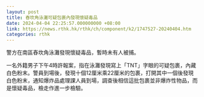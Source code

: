 ```yaml
---
layout: post
title: 舂坎角泳灘可疑包裹內發現懷疑毒品
date: 2024-04-04 22:25:57.000000000 +08:00
link: https://news.rthk.hk/rthk/ch/component/k2/1747527-20240404.htm
categories: rthk
---
```


警方在南區舂坎角泳灘發現懷疑毒品，暫時未有人被捕。

一名外籍男子下午4時許報案，指在泳灘發現寫上「TNT」字眼的可疑包裹，內藏白色粉末。警員到場後，發現十個12厘米乘22厘米的包裹，打開其中一個後發現白色粉末，通知爆炸品處理課人員到場，調查後相信這批包裹並非爆炸性物品，而是懷疑毒品，檢走作進一步檢驗。
